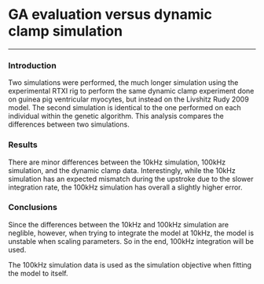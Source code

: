 # GA evaluation versus dynamic clamp simulation
---

### Introduction
Two simulations were performed, the much longer simulation using the
experimental RTXI rig to perform the same dynamic clamp experiment done on
guinea pig ventricular myocytes, but instead on the Livshitz Rudy 2009 model.
The second simulation is identical to the one performed on each individual
within the genetic algorithm. This analysis compares the differences between two
simulations.

### Results
There are minor differences between the 10kHz simulation, 100kHz simulation, and
the dynamic clamp data. Interestingly, while the 10kHz simulation has an
expected mismatch during the upstroke due to the slower integration rate, the
100kHz simulation has overall a slightly higher error.

### Conclusions
Since the differences between the 10kHz and 100kHz simulation are neglible,
however, when trying to integrate the model at 10kHz, the model is unstable when
scaling parameters. So in the end, 100kHz integration will be used.

The 100kHz simulation data is used as the simulation objective when fitting the
model to itself.